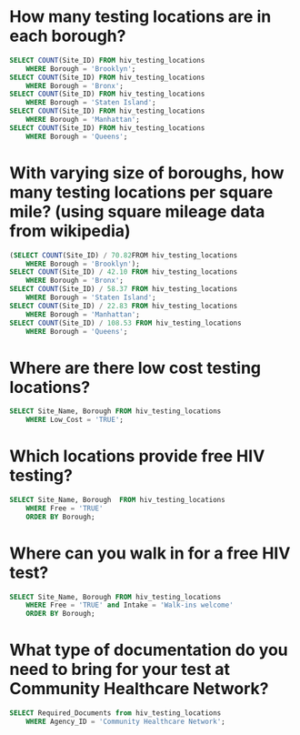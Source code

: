 # How many testing locations are in each borough?
```SQL 
SELECT COUNT(Site_ID) FROM hiv_testing_locations 
	WHERE Borough = 'Brooklyn'; 
SELECT COUNT(Site_ID) FROM hiv_testing_locations 
	WHERE Borough = 'Bronx'; 
SELECT COUNT(Site_ID) FROM hiv_testing_locations 
	WHERE Borough = 'Staten Island'; 
SELECT COUNT(Site_ID) FROM hiv_testing_locations 
	WHERE Borough = 'Manhattan'; 
SELECT COUNT(Site_ID) FROM hiv_testing_locations 
	WHERE Borough = 'Queens';
```
# With varying size of boroughs, how many testing locations per square mile? (using square mileage data from wikipedia)
```SQL
(SELECT COUNT(Site_ID) / 70.82FROM hiv_testing_locations 
	WHERE Borough = 'Brooklyn'); 
SELECT COUNT(Site_ID) / 42.10 FROM hiv_testing_locations 
	WHERE Borough = 'Bronx'; 
SELECT COUNT(Site_ID) / 58.37 FROM hiv_testing_locations 
	WHERE Borough = 'Staten Island'; 
SELECT COUNT(Site_ID) / 22.83 FROM hiv_testing_locations 
	WHERE Borough = 'Manhattan'; 
SELECT COUNT(Site_ID) / 108.53 FROM hiv_testing_locations 
	WHERE Borough = 'Queens'; 
```
# Where are there low cost testing locations?
```SQL
SELECT Site_Name, Borough FROM hiv_testing_locations
	WHERE Low_Cost = 'TRUE';
```
# Which locations provide free HIV testing?
```SQL
SELECT Site_Name, Borough  FROM hiv_testing_locations
    WHERE Free = 'TRUE'
    ORDER BY Borough;
```
# Where can you walk in for a free HIV test? 
```SQL
SELECT Site_Name, Borough FROM hiv_testing_locations
	WHERE Free = 'TRUE' and Intake = 'Walk-ins welcome'
    ORDER BY Borough;
``` 
# What type of documentation do you need to bring for your test at Community Healthcare Network?
```SQL
SELECT Required_Documents from hiv_testing_locations
	WHERE Agency_ID = 'Community Healthcare Network'; 
```